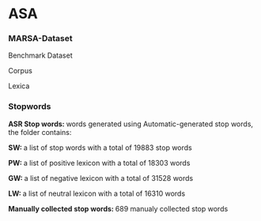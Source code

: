 # ASA

<h3>MARSA-Dataset</h3>
<p>Benchmark Dataset</p>
<p>Corpus</p>
<p>Lexica</p>
<h3>Stopwords</h3>
<p><b>ASR Stop words: </b>words generated using Automatic-generated stop words, the folder contains:</p>
<p><b>SW: </b>a list of stop words with a  total of 19883 stop words</p>
<p><b>PW: </b>a list of positive lexicon with a  total of 18303 words</p>
<p><b>GW: </b>a list of negative lexicon with a  total of 31528 words</p>
<p><b>LW: </b>a list of neutral lexicon with a  total of 16310 words</p>
<p><b>Manually collected stop words: </b>689 manualy collected stop words</p>

